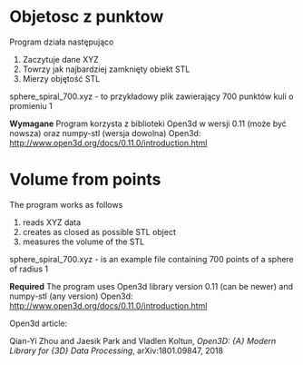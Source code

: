 # Objetosc z punktow
Program działa następująco
1. Zaczytuje dane XYZ
2. Towrzy jak najbardziej zamknięty obiekt STL
3. Mierzy objętość STL

sphere_spiral_700.xyz - to przykładowy plik zawierający 700 punktów kuli o promieniu 1

**Wymagane**
Program korzysta z biblioteki Open3d w wersji 0.11 (może być nowsza) oraz numpy-stl (wersja dowolna)
Open3d: http://www.open3d.org/docs/0.11.0/introduction.html

# Volume from points
The program works as follows
1. reads XYZ data
2. creates as closed as possible STL object
3. measures the volume of the STL

sphere_spiral_700.xyz - is an example file containing 700 points of a sphere of radius 1

**Required**
The program uses Open3d library version 0.11 (can be newer) and numpy-stl (any version)
Open3d: http://www.open3d.org/docs/0.11.0/introduction.html


Open3d article:

Qian-Yi Zhou and Jaesik Park and Vladlen Koltun, _Open3D: {A} Modern Library for {3D} Data Processing_, arXiv:1801.09847, 2018
